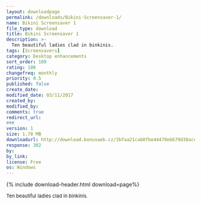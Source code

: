 ```yaml
---
layout: downloadpage
permalink: /downloads/Bikini-Screensaver-1/
name: Bikini Screensaver 1
file_type: download
title: Bikini Screensaver 1
description: >-
  Ten beautiful ladies clad in binkinis.
tags: [Screensavers]
category: Desktop enhancements
sort_order: 100
rating: 100
changefreq: monthly
priority: 0.5
published: false
create_date:
modified_date: 03/11/2017
created_by:
modified_by:
comments: true
redirect_url:
###
version: 1
size: 1.78 MB
downloadurl: http://download.bonusweb.cz/3bfaa21cab0fbe44478eb679d38acef5/dema/bikinikaratedemo.zip
response: 302
by:
by_link:
license: Free
os: Windows
---
```


{% include download-header.html download=page%}

<p style="fix-download-text !important">
<p><font size="2">Ten beautiful ladies clad in binkinis.</font></p></p>
